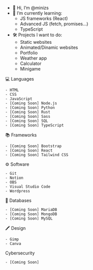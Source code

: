 - 👋 Hi, I’m @minizs
- 🌱 I’m currently learning:
    - JS frameworks (React)
    - Advanced JS (fetch, promises...)
    - TypeScript
- 🛠‍️ Projects I want to do:
    - Static websites
    - Animated/Dinamic websites
    - Portfolio
    - Weather app
    - Calculator
    - Minigame



💻 Languages

    - HTML
    - CSS
    - JavaScript
    - [Coming Soon] Node.js
    - [Coming Soon] Python
    - [Coming Soon] Rust
    - [Coming Soon] Sass
    - [Coming Soon] SQL
    - [Coming Soon] TypeScript

📚 Frameworks

    - [Coming Soon] Bootstrap
    - [Coming Soon] React
    - [Coming Soon] Tailwind CSS

⚙ Software

    - Git
    - Notion
    - OBS
    - Visual Studio Code
    - Wordpress

💾 Databases

    - [Coming Soon] MariaDB
    - [Coming Soon] MongoDB
    - [Coming Soon] MySQL

🖍‍️ Design

    - Gimp
    - Canva

Cybersecurity

    - [Coming Soon]
